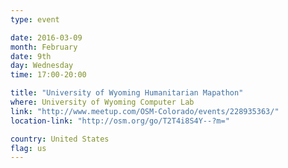 ```yaml
---
type: event

date: 2016-03-09
month: February
date: 9th
day: Wednesday
time: 17:00-20:00

title: "University of Wyoming Humanitarian Mapathon"
where: University of Wyoming Computer Lab
link: "http://www.meetup.com/OSM-Colorado/events/228935363/"
location-link: "http://osm.org/go/T2T4i8S4Y--?m="

country: United States
flag: us
---
```

